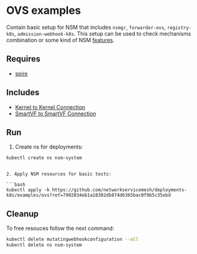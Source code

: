 # OVS examples

Contain basic setup for NSM that includes `nsmgr`, `forwarder-ovs`, `registry-k8s`, `admission-webhook-k8s`. This setup can be used to check mechanisms combination or some kind of NSM [features](../features).

## Requires

- [spire](../spire)

## Includes

- [Kernel to Kernel Connection](../use-cases/Kernel2Kernel)
- [SmartVF to SmartVF Connection](../use-cases/SmartVF2SmartVF)

## Run

1. Create ns for deployments:
```bash
kubectl create ns nsm-system
```

```

2. Apply NSM resources for basic tests:

```bash
kubectl apply -k https://github.com/networkservicemesh/deployments-k8s/examples/ovs?ref=7902034eb1a18302db874d6365bac0f9b5c35ebd
```

## Cleanup

To free resouces follow the next command:

```bash
kubectl delete mutatingwebhookconfiguration --all
kubectl delete ns nsm-system
```

